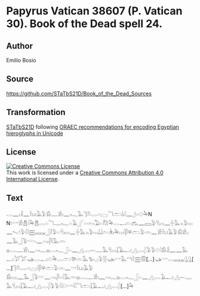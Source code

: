 ﻿# Papyrus Vatican 38607 (P. Vatican 30). Book of the Dead spell 24.

## Author 

Emilio Bosio

## Source 

https://github.com/STaTbS21D/Book_of_the_Dead_Sources

## Transformation 

[STaTbS21D](https://statbs21d.github.io/) following [ORAEC recommendations for encoding Egyptian hieroglyphs in Unicode](https://github.com/oraec/recommendations-encoding-hieroglyphs)

## License 

<a rel="license" href="http://creativecommons.org/licenses/by/4.0/"><img alt="Creative Commons License" style="border-width:0" src="https://i.creativecommons.org/l/by/4.0/88x31.png" /></a><br />This work is licensed under a <a rel="license" href="http://creativecommons.org/licenses/by/4.0/">Creative Commons Attribution 4.0 International License</a>.

## Text 

<hiero><rubrum>𓂋𓈖𓏤𓏎𓈖𓎛𓂓𓏤𓄿𓅱𓀁𓊃𓀀𓏤𓈖𓆑𓅓𓊹𓌨𓂋𓏏𓈉𓆓𓂧𓌃𓏤𓇋𓈖</rubrum>𓊨𓏏𓇳𓅆N<br>
N𓏌𓎡𓀀𓆣𓇋𓅆𓆣𓂋𓏏𓆓𓊃𓆑𓏏𓄿𓂾𓏏𓏛𓏤𓅐𓏏𓀗𓅆𓂋𓂝𓏏𓃹𓈖𓈙𓅱𓄛𓏥𓈖𓏶𓅓𓏭𓅱𓏥𓈖𓍇𓏌𓅱𓇋𓇋𓈗𓈘𓈇𓃀𓎛𓅱𓏏𓄛𓏤𓏥𓈖𓏶𓅓𓏭𓅱𓏥𓍑𓍑𓏌𓏏𓇔𓏤𓅆𓏥𓇋𓋴𓋬𓂧𓅱𓏛𓈖𓀀𓎛𓂓𓄿𓅱𓀁𓀀𓊪𓈖𓅓𓃀𓅱𓎟𓏏𓈖𓏏𓏭𓋴𓇋𓅓𓏛<br>
𓐍𓂋𓊃𓀀𓏤𓈖𓏏𓆑𓐍𓂋𓆑𓃀𓏏𓈖𓂻𓂋𓍿𓊃𓅓𓄛𓏥𓆼𓄿𓂝𓂻𓂋𓆄𓅱𓅱𓇳𓇋𓀁𓏎𓈖𓈖𓅓𓂝𓅯𓅯𓊛𓂋𓂝𓇳𓅆𓂋𓂧𓌗𓏛𓅓𓅧𓈎𓅱𓂭𓂭𓊛𓏤𓎡𓅓𓎔𓎛𓈗𓏃[...]𓊛𓎡𓂋𓈘𓈇𓊮𓊮[...]𓊹𓌨𓂋𓏏𓈉𓇋𓋴𓋬𓂧𓅱𓏛𓈖𓎡𓎛𓂓𓏤𓄿𓅱<br>
𓀁𓏥𓊪𓈖𓅓𓃀𓅱𓎟𓈖𓏏𓏭𓋴𓏏𓇋𓅓𓏛𓐍𓂋𓊃𓀀𓏤𓈖𓏏𓆑𓐍𓂋𓆑𓃀𓏏𓈖𓂻𓂋𓄿𓂝𓂻𓍿𓊃𓅓𓄛𓏥𓆼𓄿𓂝𓂻𓂋𓆄𓅱𓅱𓇋𓇋𓇳<rubrum>𓎡𓇋𓇋𓆓𓂧</rubrum>𓆼𓄿𓂝𓂻𓂋𓆄[...]𓅆<br></hiero>